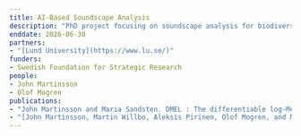 ```yaml
---
title: AI-Based Soundscape Analysis
description: "PhD project focusing on soundscape analysis for biodiversity monitoring."
enddate: 2026-06-30
partners:
- "[Lund University](https://www.lu.se/)"
funders:
- Swedish Foundation for Strategic Research
people:
- John Martinsson
- Olof Mogren
publications:
- "John Martinsson and Maria Sandsten. DMEL : The differentiable log-Mel spectrogram as a trainable layer in neural networks. In ICASSP 2024 - 2024 IEEE International Conference on Acoustics, Speech and Signal Processing (ICASSP), 2024."
- "[John Martinsson, Martin Willbo, Aleksis Pirinen, Olof Mogren, and Maria Sandsten. Few-shot bioacoustic event detection using an event-length adapted ensemble of prototypical networks. In The 7th Workshop on Detection and Classification of Acoustic Scenes and Events, number November, pages 2--6, 2022.](https://dcase.community/documents/workshop2022/proceedings/DCASE2022Workshop_Martinsson_13.pdf)"
---
```


